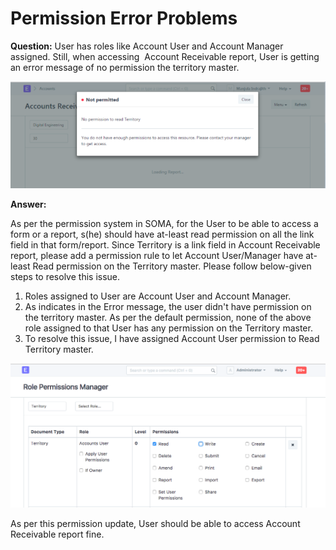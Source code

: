 
# Permission Error Problems


**Question:** User has roles like Account User and Account Manager assigned. Still, when accessing  Account Receivable report, User is getting an error message of no permission the territory master.


![Report Permission Error](/files/report-permission-1.png)


**Answer:**


As per the permission system in SOMA, for the User to be able to access a form or a report, s(he) should have at-least read permission on all the link field in that form/report. Since Territory is a link field in Account Receivable report, please add a permission rule to let Account User/Manager have at-least Read permission on the Territory master. Please follow below-given steps to resolve this issue.


1. Roles assigned to User are Account User and Account Manager.
2. As indicates in the Error message, the user didn't have permission on the territory master. As per the default permission, none of the above role assigned to that User has any permission on the Territory master.
3. To resolve this issue, I have assigned Account User permission to Read Territory master.


![Permission Manager](/files/report-permission-2.png)


As per this permission update, User should be able to access Account Receivable report fine.


